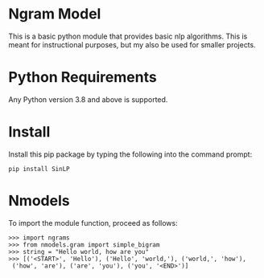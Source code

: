 # Ngram Model
This is a basic python module that provides basic nlp algorithms.
This is meant for instructional purposes, but my also be used for smaller 
projects. 

# Python Requirements
Any Python version 3.8 and above is supported.

# Install
Install this pip package by typing the following into the command prompt:

```
pip install SinLP
```

# Nmodels
To import the module function, proceed as follows:

```
>>> import ngrams
>>> from nmodels.gram import simple_bigram
>>> string = "Hello world, how are you" 
>>> [('<START>', 'Hello'), ('Hello', 'world,'), ('world,', 'how'),
 ('how', 'are'), ('are', 'you'), ('you', '<END>')]
```
